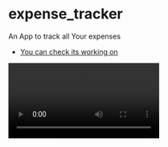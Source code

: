 # expense_tracker

An App to track all Your expenses

- [You can check its working on ](https://docs.flutter.dev/get-started/codelab)


<video controls>
  <source src="assets/expense-tracker.mp4">
</video>